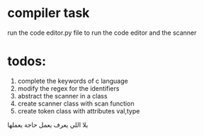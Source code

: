 # compiler task
run the code editor.py file to run the code editor and the scanner

# todos:
1. complete the keywords of c language
2. modify the regex for the identifiers
3. abstract the scanner in a class 
4. create scanner class with scan function
5. create token class with attributes val,type

يلا اللي يعرف يعمل حاجة يعملها
